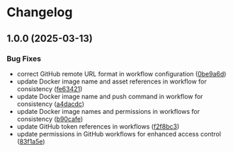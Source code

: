 # Changelog

## 1.0.0 (2025-03-13)


### Bug Fixes

* correct GitHub remote URL format in workflow configuration ([0be9a6d](https://github.com/pvarki/Docusaurus-docs/commit/0be9a6d7378a51106711b2df03328370340d8d18))
* update Docker image name and asset references in workflow for consistency ([fe63421](https://github.com/pvarki/Docusaurus-docs/commit/fe634218bd5dc76c9b21fd71217a9c3c4ee0db8c))
* update Docker image name and push command in workflow for consistency ([a4dacdc](https://github.com/pvarki/Docusaurus-docs/commit/a4dacdc5f8ca07f4433a352e971de2fb1bddbd63))
* update Docker image names and permissions in workflows for consistency ([b90cafe](https://github.com/pvarki/Docusaurus-docs/commit/b90cafe9110c8ffbc9780b58acf1c9edf1b15b5f))
* update GitHub token references in workflows ([f2f8bc3](https://github.com/pvarki/Docusaurus-docs/commit/f2f8bc3e61fe7f56c9aeb3157df21154eced2fac))
* update permissions in GitHub workflows for enhanced access control ([83f1a5e](https://github.com/pvarki/Docusaurus-docs/commit/83f1a5e8631a4ff4cb098294db830d0c6d52a14d))
